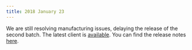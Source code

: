 ```yaml
---
title: 2018 January 23
---
```


We are still resolving manufacturing issues, delaying the release of the second batch. The latest client is [available](/signet/downloads/). You can find the release notes [here](/signet/release-notes/20180120_signet-client-0.9.8-notes/).
